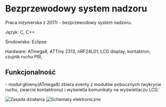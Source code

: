 # Bezprzewodowy system nadzoru
Praca inżynierska z 2017r - bezprzewodowy system nadzoru.

Język: C, C++

Środowisko: Eclipse

Hardware: ATmega8, ATTiny 2313, nRF24L01, LCD display, kontaktron, czujnik ruchu PIR,

<h2>Funkcjonalność</h2>
- moduł główny(ATmega8) zbiera eventy z modułów pobocznych (wykrycie ruchu, zwarcie kontaktronu) i wyświetla komunikaty na wyświetlaczu LCD.`

![Zasada działania](https://i.imgur.com/1129ytc.png)
![Schematy elektroniczne](https://i.imgur.com/9dKC0lz.png)
